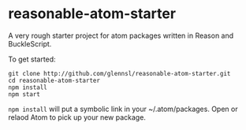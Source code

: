 # reasonable-atom-starter

A very rough starter project for atom packages written in Reason and BuckleScript.

To get started:
```
git clone http://github.com/glennsl/reasonable-atom-starter.git
cd reasonable-atom-starter
npm install
npm start
```

`npm install` will put a symbolic link in your ~/.atom/packages. Open or relaod Atom to pick up your new package.
